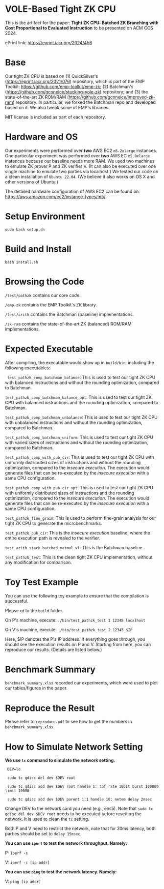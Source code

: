 # VOLE-Based Tight ZK CPU

This is the artifact for the paper: **Tight ZK CPU: Batched ZK Branching with Cost Proportional to Evaluated Instruction** to be presented on ACM CCS 2024.

ePrint link: https://eprint.iacr.org/2024/456

Base
=====
Our tight ZK CPU is based on (1) QuickSilver's (https://eprint.iacr.org/2021/076) repository, which is part of the EMP Toolkit: https://github.com/emp-toolkit/emp-zk; (2) Batchman's (https://github.com/gconeice/stacking-vole-zk) repository; and (3) the state-of-the-art ZK ROM/RAM (https://github.com/gconeice/improved-zk-ram) repository. In particular, we forked the Batchman repo and developed based on it. We also tweak some of EMP's libraries.

MIT license is included as part of each repository.

Hardware and OS
=====
Our experiments were performed over **two** AWS EC2 `m5.2xlarge` instances.
One particular experiment was performed over **two** AWS EC `m5.8xlarge` instances because our baseline needs more RAM.
We used two machines to emulate ZK prover P and ZK verifier V.
(It can also be executed over one single machine to emulate two parties via localhost.)
We tested our code on a clean installation of `Ubuntu 22.04`.
(We believe it also works on OS X and other versions of Ubuntu.)

The detailed hardware configuration of AWS EC2 can be found on: https://aws.amazon.com/ec2/instance-types/m5/.


Setup Environment
=====
`sudo bash setup.sh`

Build and Install
=====
`bash install.sh`

Browsing the Code
=====
`/test/pathzk` contains our core code.

`/emp-zk` contains the EMP Toolkit's ZK library.

`/test/arith` contains the Batchman (baseline) implementations.

`/zk-ram` contains the state-of-the-art ZK (balanced) ROM/RAM implementations.

Expected Executable
=====
After compiling, the executable would show up in `build/bin`, including the following executables:

` test_pathzk_comp_batchman_balance`: This is used to test our tight ZK CPU with balanced instructions and without the rounding optimization, compared to Batchman.

`test_pathzk_comp_batchman_balance_opt`: This is used to test our tight ZK CPU with balanced instructions and the rounding optimization, compared to Batchman.

`test_pathzk_comp_batchman_unbalance`: This is used to test our tight ZK CPU with unbalanced instructions and without the rounding optimization, compared to Batchman.

`test_pathzk_comp_batchman_uniform`: This is used to test our tight ZK CPU with varied sizes of instructions and without the rounding optimization, compared to Batchman.

`test_pathzk_comp_with_pub_cir`: This is used to test our tight ZK CPU with uniformly distributed sizes of instructions and without the rounding optimization, compared to the *insecure execution*. The execution would generate files that can be re-executed by the *insecure execution* with a same CPU configuration.

`test_pathzk_comp_with_pub_cir_opt`: This is used to test our tight ZK CPU with uniformly distributed sizes of instructions and the rounding optimization, compared to the *insecure execution*. The execution would generate files that can be re-executed by the *insecure execution* with a same CPU configuration.

`test_pathzk_fine_grain`: This is used to perform fine-grain analysis for our tight ZK CPU to generate the microbenchmarks.

`test_pathzk_pub_cir`: This is the *insecure execution* baseline, where the entire execution path is revealed to the verifier.

`test_arith_stack_batched_matmul_v1`: This is the Batchman baseline.

`test_pathzk_test`: This is the clean tight ZK CPU implementation, without any modification for comparison.

Toy Test Example
=====
You can use the following toy example to ensure that the compilation is successful.

Please `cd` to the `build` folder.

On P's machine, execute: `./bin/test_pathzk_test 1 12345 localhost`

On V's machine, execute: `./bin/test_pathzk_test 2 12345 $IP`

Here, $IP denotes the P's IP address. If everything goes through, you should see the execution results on P and V. Starting from here, you can reproduce our results. (Details are listed below.)

Benchmark Summary
=====
`benchmark_summary.xlsx` recorded our experiments, which were used to plot our tables/figures in the paper.

Reproduce the Result
=====
Please refer to `reproduce.pdf` to see how to get the numbers in `benchmark_summary.xlsx`.

# How to Simulate Network Setting

**We use `tc` command to simulate the network setting.**

     DEV=lo
     
     sudo tc qdisc del dev $DEV root
     
     sudo tc qdisc add dev $DEV root handle 1: tbf rate 1Gbit burst 100000 limit 10000
     
     sudo tc qdisc add dev $DEV parent 1:1 handle 10: netem delay 2msec

Change DEV to the network card you need (e.g., ens5).
Note that `sudo tc qdisc del dev $DEV root` needs to be executed before resetting the network.
It is used to clean the `tc` setting.

Both P and V need to restrict the network, note that for 30ms latency, both parties should be set to `delay 15msec`.

**You can use `iperf` to test the network throughput. Namely:**

P: `iperf -s`

V: `iperf -c [ip addr]`

**You can use `ping` to test the network latency. Namely:**

V: `ping [ip addr]`
